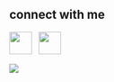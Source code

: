 ## connect with me 
<a href="https://www.linkedin.com/in/abhijeetpandit/" target="_blank" rel="noopener noreferrer"><img src="https://i.imgur.com/kF9HMpz.png" width=40px height=40px /></a> &nbsp;  <a href="https://x.com/abhijeetpandit7" target="_blank" rel="noopener noreferrer"><img src="https://i.imgur.com/G7yTDHP.png" width=40px height=40px /></a>

![](https://komarev.com/ghpvc/?username=abhijeetpandit7&style=plastic&label=visitors)
